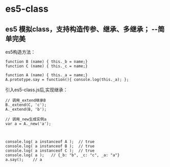 # es5-class
es5 模拟class，支持构造传参、继承、多继承； --简单完美
-----------------------------------

es5构造方法：
```
function B (name) { this._b = name;}
function C (name) { this._c = name;}

function A (name) { this._a = name;}
A.prototype.say = function(){ console.log(this._a); };
```

引入es5-class.js后,实现继承：
```
// 调用_extend继承B
B._extend(C, 'c');
A._extend(B, 'b');

// 调用_new生成实例a
var a = A._new('a');



console.log( a instanceof A ); 	// true
console.log( a instanceof B ); 	// true
console.log( a instanceof C );	// true
console.log( a );   // {_b: "b", _c: "c", _a: "a"}
a.say();    // a
```
